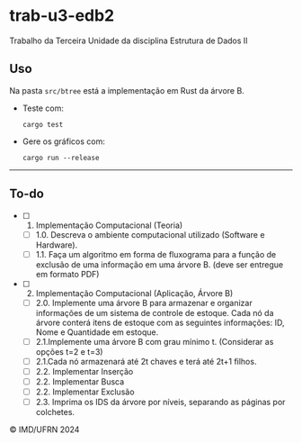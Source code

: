 # trab-u3-edb2

Trabalho da Terceira Unidade da disciplina Estrutura de Dados II

## Uso

Na pasta `src/btree` está a implementação em Rust da árvore B.

- Teste com:

  ```terminal
  cargo test
  ```

- Gere os gráficos com:

  ```terminal
  cargo run --release
  ```

---
## To-do
- [ ] 1. Implementação Computacional (Teoria)
  - [ ] 1.0. Descreva o ambiente computacional utilizado (Software e Hardware).
  - [ ] 1.1. Faça um algoritmo em forma de fluxograma para a função de exclusão de uma
informação em uma árvore B. (deve ser entregue em formato PDF)
- [ ] 2. Implementação Computacional (Aplicação, Árvore B)
  - [ ] 2.0. Implemente uma árvore B para armazenar e organizar informações de um sistema de controle de estoque. Cada nó da árvore conterá itens de estoque com as seguintes informações: ID, Nome e Quantidade em estoque.
  - [ ] 2.1.Implemente uma árvore B com grau mínimo t. (Considerar as opções t=2 e t=3)
  - [ ] 2.1.Cada nó armazenará até 2t chaves e terá até 2t+1 filhos.
  - [ ] 2.2. Implementar Inserção
  - [ ] 2.2. Implementar Busca
  - [ ] 2.2. Implementar Exclusão
  - [ ] 2.3. Imprima os IDS da árvore por níveis, separando as páginas por colchetes.

&copy; IMD/UFRN 2024
